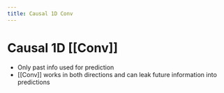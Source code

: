 ```yaml
---
title: Causal 1D Conv
---
```


# Causal 1D [[Conv]]
- Only past info used for prediction
- [[Conv]] works in both directions and can leak future information into predictions




































































